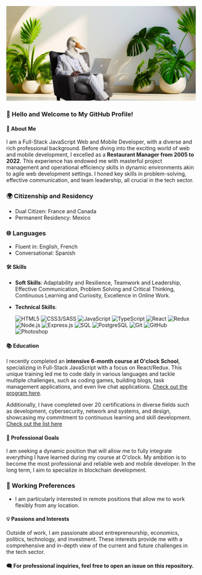 ![Bannière](https://github.com/yannick-leguennec/yannick-leguennec/blob/main/banner_github.jpg)


### 👋 Hello and Welcome to My GitHub Profile!

#### 🌟 About Me
I am a Full-Stack JavaScript Web and Mobile Developer, with a diverse and rich professional background. Before diving into the exciting world of web and mobile development, I excelled as a **Restaurant Manager from 2005 to 2022**. This experience has endowed me with masterful project management and operational efficiency skills in dynamic environments akin to agile web development settings. I honed key skills in problem-solving, effective communication, and team leadership, all crucial in the tech sector.

### 🌍 Citizenship and Residency
- Dual Citizen: France and Canada
- Permanent Residency: Mexico

### 🌐 Languages
- Fluent in: English, French
- Conversational: Spanish


#### 🛠 Skills
- **Soft Skills**: Adaptability and Resilience, Teamwork and Leadership, Effective Communication, Problem Solving and Critical Thinking, Continuous Learning and Curiosity, Excellence in Online Work.
- **Technical Skills**:
  
  ![HTML5](https://img.shields.io/badge/-HTML5-black?style=flat-square&logo=html5)
  ![CSS3/SASS](https://img.shields.io/badge/-CSS3-black?style=flat-square&logo=css3)
  ![JavaScript](https://img.shields.io/badge/-JavaScript-black?style=flat-square&logo=javascript)
  ![TypeScript](https://img.shields.io/badge/-TypeScript-black?style=flat-square&logo=typescript)
  ![React](https://img.shields.io/badge/-React-black?style=flat-square&logo=react)
  ![Redux](https://img.shields.io/badge/-Redux-black?style=flat-square&logo=redux)
  ![Node.js](https://img.shields.io/badge/-Node.js-black?style=flat-square&logo=node.js)
  ![Express.js](https://img.shields.io/badge/-Express.js-black?style=flat-square&logo=express)
  ![SQL](https://img.shields.io/badge/-SQL-black?style=flat-square&logo=mysql)
  ![PostgreSQL](https://img.shields.io/badge/-PostgreSQL-black?style=flat-square&logo=postgresql)
  ![Git](https://img.shields.io/badge/-Git-black?style=flat-square&logo=git)
  ![GitHub](https://img.shields.io/badge/-GitHub-black?style=flat-square&logo=github)
  ![Photoshop](https://img.shields.io/badge/-Photoshop-black?style=flat-square&logo=adobephotoshop)




#### 📚 Education
I recently completed an **intensive 6-month course at O'clock School**, specializing in Full-Stack JavaScript with a focus on React/Redux. This unique training led me to code daily in various languages and tackle multiple challenges, such as coding games, building blogs, task management applications, and even live chat applications. [Check out the program here](https://oclock.io/formations/developpeur-web-fullstack-javascript).

Additionally, I have completed over 20 certifications in diverse fields such as development, cybersecurity, network and systems, and design, showcasing my commitment to continuous learning and skill development. [Check out the list here](https://github.com/yannick-leguennec/yannick-leguennec/blob/main/list_certificates.md)


#### 🚀 Professional Goals
I am seeking a dynamic position that will allow me to fully integrate everything I have learned during my course at O'clock. My ambition is to become the most professional and reliable web and mobile developer. In the long term, I aim to specialize in blockchain development.

### 💼 Working Preferences
- I am particularly interested in remote positions that allow me to work flexibly from any location.

#### 💡 Passions and Interests
Outside of work, I am passionate about entrepreneurship, economics, politics, technology, and investment. These interests provide me with a comprehensive and in-depth view of the current and future challenges in the tech sector.

 #### 🗨️ For professional inquiries, feel free to open an issue on this repository.

[comment]: <> (🗨️ For professional inquiries, feel free to open an issue on this repository.)
